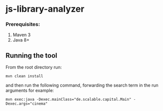 # js-library-analyzer

### Prerequisites:
1. Maven 3
2. Java 8+

## Running the tool

From the root directory run:

`mvn clean install`

and then run the following command, forwarding the search term in the run arguments
for example:

`mvn exec:java -Dexec.mainClass="de.scalable.capital.Main" -Dexec.args="cinema"`
